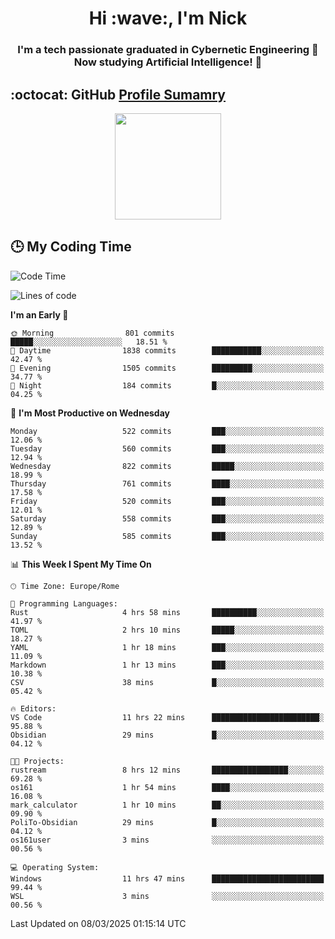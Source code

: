 <h1 align="center">Hi :wave:, I'm Nick</h1>

<h3 align="center">I'm a tech passionate graduated in Cybernetic Engineering 🤖<br>
Now studying Artificial Intelligence! 🧠</h3>


## :octocat: GitHub <a href="https://github.com/vn7n24fzkq/github-profile-summary-cards">Profile Sumamry</a>

<p align="center">
   <img style="height:170px;display:inline-block"  src="http://github-profile-summary-cards.vercel.app/api/cards/profile-details?username=CodeClimberNT&theme=github_dark" />
<!--    <img style="height:170px;display:inline-block"  src="http://github-profile-summary-cards.vercel.app/api/cards/repos-per-language?username=CodeClimberNT&theme=github_dark&exclude=" /> -->
</p>

 ## :clock3: My Coding Time 
 
<!--START_SECTION:waka-->
![Code Time](http://img.shields.io/badge/Code%20Time-497%20hrs%2029%20mins-blue)

![Lines of code](https://img.shields.io/badge/From%20Hello%20World%20I%27ve%20Written-4.9%20million%20lines%20of%20code-blue)

**I'm an Early 🐤** 

```text
🌞 Morning                801 commits         █████░░░░░░░░░░░░░░░░░░░░   18.51 % 
🌆 Daytime                1838 commits        ███████████░░░░░░░░░░░░░░   42.47 % 
🌃 Evening                1505 commits        █████████░░░░░░░░░░░░░░░░   34.77 % 
🌙 Night                  184 commits         █░░░░░░░░░░░░░░░░░░░░░░░░   04.25 % 
```
📅 **I'm Most Productive on Wednesday** 

```text
Monday                   522 commits         ███░░░░░░░░░░░░░░░░░░░░░░   12.06 % 
Tuesday                  560 commits         ███░░░░░░░░░░░░░░░░░░░░░░   12.94 % 
Wednesday                822 commits         █████░░░░░░░░░░░░░░░░░░░░   18.99 % 
Thursday                 761 commits         ████░░░░░░░░░░░░░░░░░░░░░   17.58 % 
Friday                   520 commits         ███░░░░░░░░░░░░░░░░░░░░░░   12.01 % 
Saturday                 558 commits         ███░░░░░░░░░░░░░░░░░░░░░░   12.89 % 
Sunday                   585 commits         ███░░░░░░░░░░░░░░░░░░░░░░   13.52 % 
```


📊 **This Week I Spent My Time On** 

```text
🕑︎ Time Zone: Europe/Rome

💬 Programming Languages: 
Rust                     4 hrs 58 mins       ██████████░░░░░░░░░░░░░░░   41.97 % 
TOML                     2 hrs 10 mins       █████░░░░░░░░░░░░░░░░░░░░   18.27 % 
YAML                     1 hr 18 mins        ███░░░░░░░░░░░░░░░░░░░░░░   11.09 % 
Markdown                 1 hr 13 mins        ███░░░░░░░░░░░░░░░░░░░░░░   10.38 % 
CSV                      38 mins             █░░░░░░░░░░░░░░░░░░░░░░░░   05.42 % 

🔥 Editors: 
VS Code                  11 hrs 22 mins      ████████████████████████░   95.88 % 
Obsidian                 29 mins             █░░░░░░░░░░░░░░░░░░░░░░░░   04.12 % 

🐱‍💻 Projects: 
rustream                 8 hrs 12 mins       █████████████████░░░░░░░░   69.28 % 
os161                    1 hr 54 mins        ████░░░░░░░░░░░░░░░░░░░░░   16.08 % 
mark_calculator          1 hr 10 mins        ██░░░░░░░░░░░░░░░░░░░░░░░   09.90 % 
PoliTo-Obsidian          29 mins             █░░░░░░░░░░░░░░░░░░░░░░░░   04.12 % 
os161user                3 mins              ░░░░░░░░░░░░░░░░░░░░░░░░░   00.56 % 

💻 Operating System: 
Windows                  11 hrs 47 mins      █████████████████████████   99.44 % 
WSL                      3 mins              ░░░░░░░░░░░░░░░░░░░░░░░░░   00.56 % 
```


 Last Updated on 08/03/2025 01:15:14 UTC
<!--END_SECTION:waka-->

